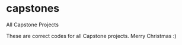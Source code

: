 # capstones
All Capstone Projects


These are correct codes for all Capstone projects. Merry Christmas :)
